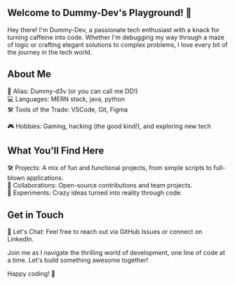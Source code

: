 ## Welcome to Dummy-Dev's Playground! 🎉

Hey there! I'm Dummy-Dev, a passionate tech enthusiast with a knack for turning caffeine into code. Whether I'm debugging my way through a maze of logic or crafting elegant solutions to complex problems, I love every bit of the journey in the tech world.

## About Me

👾 Alias: Dummy-d3v (or you can call me DD!)  
💻 Languages: MERN stack, java, python  
🛠 Tools of the Trade: VSCode, Git, Figma  
<!--🌱 Currently Learning: Machine Learning, Rust-->  
🎮 Hobbies: Gaming, hacking (the good kind!), and exploring new tech

## What You'll Find Here

🛠️ Projects: A mix of fun and functional projects, from simple scripts to full-blown applications.  
🤝 Collaborations: Open-source contributions and team projects.  
🧪 Experiments: Crazy ideas turned into reality through code.

## Get in Touch

💬 Let's Chat: Feel free to reach out via GitHub Issues or connect on LinkedIn.

Join me as I navigate the thrilling world of development, one line of code at a time. Let's build something awesome together!

Happy coding! 🚀
